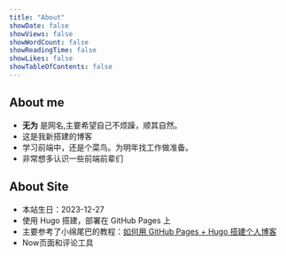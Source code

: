 ```yaml
---
title: "About"
showDate: false
showViews: false
showWordCount: false
showReadingTime: false
showLikes: false
showTableOfContents: false
---
```


## About me

- **无为** 是网名,主要希望自己不烦躁，顺其自然。
- 这是我新搭建的博客
- 学习前端中，还是个菜鸟。为明年找工作做准备。
- 非常想多认识一些前端前辈们

## About Site

- 本站生日：2023-12-27
- 使用 Hugo 搭建，部署在 GitHub Pages 上
- 主要参考了小绵尾巴的教程：[如何用 GitHub Pages + Hugo 搭建个人博客](https://cuttontail.blog/blog/create-a-wesite-using-github-pages-and-hugo/)
- Now页面和评论工具



